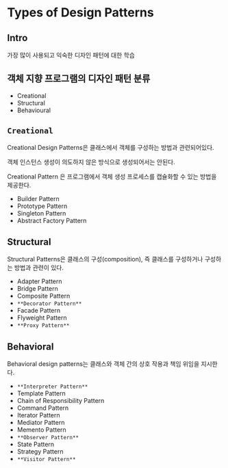 # Types of Design Patterns

## Intro

가장 많이 사용되고 익숙한 디자인 패턴에 대한 학습

## 객체 지향 프로그램의 디자인 패턴 분류

- Creational
- Structural
- Behavioural

## `Creational`

Creational Design Patterns은 클래스에서 객체를 구성하는 방법과 관련되어있다.

객체 인스턴스 생성이 의도하지 않은 방식으로 생성되어서는 안된다.

Creational Pattern 은 프로그램에서 객체 생성 프로세스를 캡슐화할 수 있는 방법을 제공한다.

- Builder Pattern
- Prototype Pattern
- Singleton Pattern
- Abstract Factory Pattern

## Structural

Structural Patterns은 클래스의 구성(composition), 즉 클래스를 구성하거나 구성하는 방법과 관련이 있다.

- Adapter Pattern
- Bridge Pattern
- Composite Pattern
- `**Decorator Pattern**`
- Facade Pattern
- Flyweight Pattern
- `**Proxy Pattern**`

## Behavioral

Behavioral design patterns는 클래스와 객체 간의 상호 작용과 책임 위임을 지시한다.

- `**Interpreter Pattern**`
- Template Pattern
- Chain of Responsibility Pattern
- Command Pattern
- Iterator Pattern
- Mediator Pattern
- Memento Pattern
- `**Observer Pattern**`
- State Pattern
- Strategy Pattern
- `**Visitor Pattern**`
